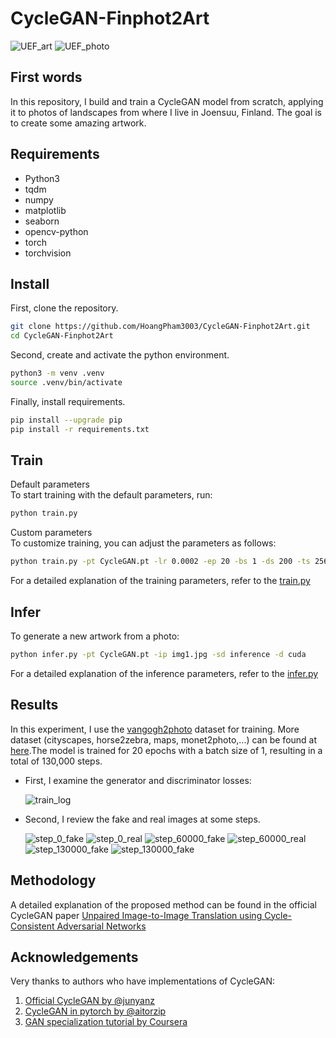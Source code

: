 # CycleGAN-Finphot2Art

![UEF_art](assets/UEF_art.jpg) ![UEF_photo](assets/UEF_photo.jpg)

## First words
In this repository, I build and train a CycleGAN model from scratch, applying it to photos of landscapes from where I live in Joensuu, Finland. The goal is to create some amazing artwork.

## Requirements
<ul>
<li>Python3</li>
<li>tqdm</li>
<li>numpy</li>
<li>matplotlib</li>
<li>seaborn</li>
<li>opencv-python</li>
<li>torch</li>
<li>torchvision</li>
</ul>

## Install

First, clone the repository.
```bash
git clone https://github.com/HoangPham3003/CycleGAN-Finphot2Art.git
cd CycleGAN-Finphot2Art
```
Second, create and activate the python environment.
```bash
python3 -m venv .venv
source .venv/bin/activate
```
Finally, install requirements.
```bash
pip install --upgrade pip
pip install -r requirements.txt
```

## Train
Default parameters <br>
To start training with the default parameters, run: <br>
```bash
python train.py
```

Custom parameters <br>
To customize training, you can adjust the parameters as follows: <br>
```bash
python train.py -pt CycleGAN.pt -lr 0.0002 -ep 20 -bs 1 -ds 200 -ts 256 -d cuda -s True 
```
For a detailed explanation of the training parameters, refer to the [train.py](https://github.com/HoangPham3003/CycleGAN-Finphot2Art/blob/main/train.py)

## Infer
To generate a new artwork from a photo: <br>
```bash
python infer.py -pt CycleGAN.pt -ip img1.jpg -sd inference -d cuda
```
For a detailed explanation of the inference parameters, refer to the [infer.py](https://github.com/HoangPham3003/CycleGAN-Finphot2Art/blob/main/infer.py)

## Results
In this experiment, I use the [vangogh2photo](http://efrosgans.eecs.berkeley.edu/cyclegan/dataset/vangogh2photo.zip) dataset for training. More dataset (cityscapes, horse2zebra, maps, monet2photo,...) can be found at [here](http://efrosgans.eecs.berkeley.edu/cyclegan/datasets/).The model is trained for 20 epochs with a batch size of 1, resulting in a total of 130,000 steps.
<ul>
  <li>First, I examine the generator and discriminator losses:</li>
  
  ![train_log](assets/train_log.jpg)
  <li>Second, I review the fake and real images at some steps.</li>
  
  ![step_0_fake](assets/step_0_fake.jpg)
  ![step_0_real](assets/step_0_real.jpg)
  ![step_60000_fake](assets/step_60000_fake.jpg)
  ![step_60000_real](assets/step_60000_real.jpg)
  ![step_130000_fake](assets/step_130000_fake.jpg)
  ![step_130000_fake](assets/step_130000_real.jpg)
</ul>

## Methodology
A detailed explanation of the proposed method can be found in the official CycleGAN paper [Unpaired Image-to-Image Translation using Cycle-Consistent Adversarial Networks](https://arxiv.org/pdf/1703.10593)

## Acknowledgements
Very thanks to authors who have implementations of CycleGAN:
1. [Official CycleGAN by @junyanz](https://github.com/junyanz/pytorch-CycleGAN-and-pix2pix)
2. [CycleGAN in pytorch by @aitorzip](https://github.com/aitorzip/PyTorch-CycleGAN/tree/master)
3. [GAN specialization tutorial by Coursera](https://www.coursera.org/specializations/generative-adversarial-networks-gans)




